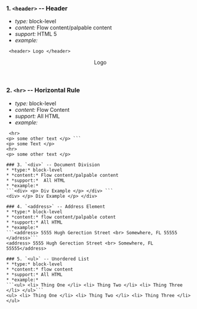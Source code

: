 ### 1. `<header>` -- Header 
* *type:* block-level
* *content:* Flow content/palpable content
* *support:* HTML 5 
* *example:* 
```
 <header> Logo </header>
```
<header> Logo </header>

### 2. `<hr>` -- Horizontal Rule
* *type:* block-level
* *content:* Flow Content
* *support:* All HTML
* *example:*
``` <p> Some text </p>
 <hr>
<p> some other text </p> ```
<p> some Text </p>
<hr>
<p> some other text </p>

### 3. `<div>` -- Document Division
* *type:* block-level
* *content:* Flow content/palpable content
* *support:*  All HTML
* *example:*
```<div> <p> Div Example </p> </div> ```
<div> </p> Div Example </p> </div>

### 4. `<address>` -- Address Element
* *type:* block-level
* *content:* flow content/palpable cotent
* *support:* All HTML
* *example:*
```<address> 5555 Hugh Gerection Street <br> Somewhere, FL 55555 </adress>```
<address> 5555 Hugh Gerection Street <br> Somewhere, FL 55555</address>

### 5. `<ul>` -- Unordered List
* *type:* block-level
* *content:* flow content
* *support:* All HTML 
* *example:*
```<ul> <li> Thing One </li> <li> Thing Two </li> <li> Thing Three </li> </ul>```
<ul> <li> Thing One </li> <li> Thing Two </li> <li> Thing Three </li> </ul>
